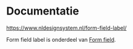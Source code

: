 # Documentatie

https://www.nldesignsystem.nl/form-field-label/

Form field label is onderdeel van [Form field](https://www.nldesignsystem.nl/form-field).
